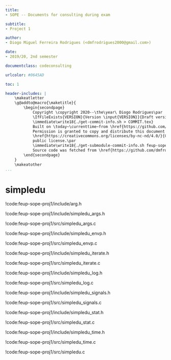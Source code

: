 ```yaml
---
title:
- SOPE -- Documents for consulting during exam

subtitle:
- Project 1

author:
- Diogo Miguel Ferreira Rodrigues (<dmfrodrigues2000@gmail.com>)

date:
- 2019/20, 2nd semester

documentclass: codeconsulting

urlcolor: #0645AD

toc: 1

header-includes: |
    \makeatletter
    \g@addto@macro{\maketitle}{
        \begin{secondpage}
            Copyright \copyright 2020--\the\year\ Diogo Rodrigues\par
            \IfFileExists{VERSION}{Version \input{VERSION}}{Draft version}\par
            \immediate\write18{./get-commit-info.sh > COMMIT.tex}
            Built on \today~\currenttime~from \href{https://github.com/dmfrodrigues/feup-sope-exam}{dmfrodrigues/feup-sope-exam}, commit \input{COMMIT}\unskip.\par
            Permission is granted to copy and distribute this document under the terms of the
            \href{https://creativecommons.org/licenses/by-nc-nd/4.0/}{Creative Commons Attribution-NonCommercial-NoDerivatives 4.0 International}
            public license.\par
            \immediate\write18{./get-submodule-commit-info.sh feup-sope-proj1 > sope-consulta-proj1-tmp.tex}
            Source code was fetched from \href{https://github.com/dmfrodrigues/feup-sope-proj1}{dmfrodrigues/feup-sope-proj1}, commit \input{sope-consulta-proj1-tmp.tex}\unskip, where it is published under the \href{https://www.gnu.org/licenses/gpl-3.0}{GNU General Public License v3} by Diogo Rodrigues, João António Sousa and Rafael Ribeiro..
        \end{secondpage}
    }
    \makeatother
...
```

# simpledu

!code:feup-sope-proj1/include/arg.h

!code:feup-sope-proj1/include/simpledu_args.h

!code:feup-sope-proj1/src/simpledu_args.c

!code:feup-sope-proj1/include/simpledu_envp.h

!code:feup-sope-proj1/src/simpledu_envp.c

!code:feup-sope-proj1/include/simpledu_iterate.h

!code:feup-sope-proj1/src/simpledu_iterate.c

!code:feup-sope-proj1/include/simpledu_log.h

!code:feup-sope-proj1/src/simpledu_log.c

!code:feup-sope-proj1/include/simpledu_signals.h

!code:feup-sope-proj1/src/simpledu_signals.c

!code:feup-sope-proj1/include/simpledu_stat.h

!code:feup-sope-proj1/src/simpledu_stat.c

!code:feup-sope-proj1/include/simpledu_time.h

!code:feup-sope-proj1/src/simpledu_time.c

!code:feup-sope-proj1/src/simpledu.c
